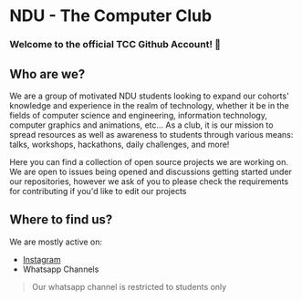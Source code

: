 # NDU - The Computer Club

### Welcome to the official TCC Github Account! 👾

## Who are we?
We are a group of motivated NDU students looking to expand our cohorts' knowledge and experience in the realm of technology, whether it be in the fields of computer science and engineering, information technology, computer graphics and animations, etc... As a club, it is our mission to spread resources as well as awareness to students through various means: talks, workshops, hackathons, daily challenges, and more!

Here you can find a collection of open source projects we are working on. We are open to issues being opened and discussions getting started under our repositories, however we ask of you to please check the requirements for contributing if you'd like to edit our projects

## Where to find us?
We are mostly active on:
- [Instagram](https://www.instagram.com/nduthecomputerclub?igsh=Yml6ZGZhZ3I3bTR4)
- Whatsapp Channels
 > Our whatsapp channel is restricted to students only
